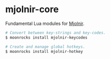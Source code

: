 # mjolnir-core

Fundamental Lua modules for [Mjolnir](https://github.com/mjolnir-io/mjolnir).

~~~bash
# Convert between key-strings and key-codes.
$ moonrocks install mjolnir-keycodes

# Create and manage global hotkeys.
$ moonrocks install mjolnir-hotkey
~~~
